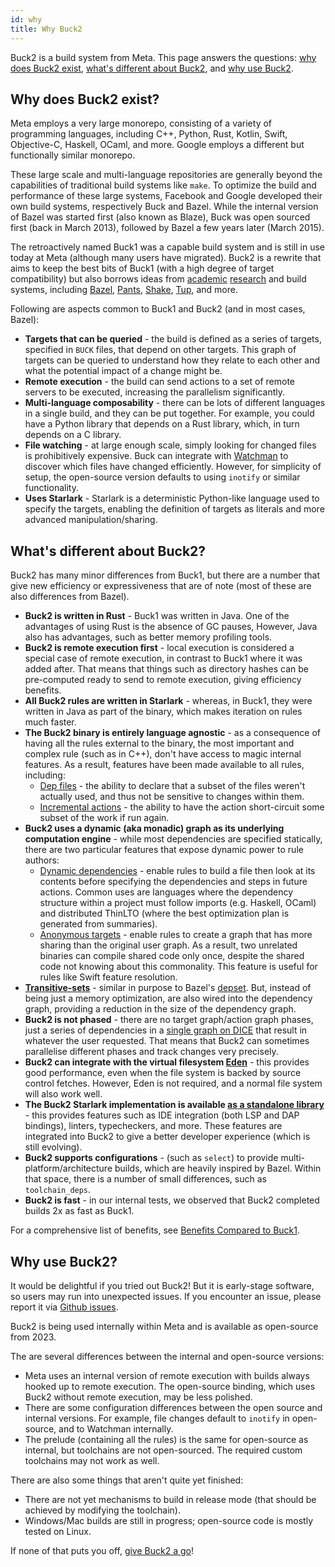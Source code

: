```yaml
---
id: why
title: Why Buck2
---
```


Buck2 is a build system from Meta. This page answers the questions:
[why does Buck2 exist](#why-does-buck2-exist),
[what's different about Buck2](#whats-different-about-buck2), and
[why use Buck2](#why-use-buck2).

## Why does Buck2 exist?

Meta employs a very large monorepo, consisting of a variety of programming
languages, including C++, Python, Rust, Kotlin, Swift, Objective-C, Haskell,
OCaml, and more. Google employs a different but functionally similar monorepo.

These large scale and multi-language repositories are generally beyond the
capabilities of traditional build systems like `make`. To optimize the build and
performance of these large systems, Facebook and Google developed their own
build systems, respectively Buck and Bazel. While the internal version of Bazel
was started first (also known as Blaze), Buck was open sourced first (back in
March 2013), followed by Bazel a few years later (March 2015).

The retroactively named Buck1 was a capable build system and is still in use
today at Meta (although many users have migrated). Buck2 is a rewrite that aims
to keep the best bits of Buck1 (with a high degree of target compatibility) but
also borrows ideas from [academic](https://ndmitchell.com/#shake_10_sep_2012)
[research](https://ndmitchell.com/#shake_21_apr_2020) and build systems,
including [Bazel](https://bazel.build/), [Pants](https://www.pantsbuild.org/),
[Shake](https://shakebuild.com/), [Tup](https://gittup.org/tup/), and more.

Following are aspects common to Buck1 and Buck2 (and in most cases, Bazel):

- **Targets that can be queried** - the build is defined as a series of targets,
  specified in `BUCK` files, that depend on other targets. This graph of targets
  can be queried to understand how they relate to each other and what the
  potential impact of a change might be.
- **Remote execution** - the build can send actions to a set of remote servers
  to be executed, increasing the parallelism significantly.
- **Multi-language composability** - there can be lots of different languages in
  a single build, and they can be put together. For example, you could have a
  Python library that depends on a Rust library, which, in turn depends on a C
  library.
- **File watching** - at large enough scale, simply looking for changed files is
  prohibitively expensive. Buck can integrate with
  [Watchman](https://facebook.github.io/watchman/) to discover which files have
  changed efficiently. However, for simplicity of setup, the open-source version
  defaults to using `inotify` or similar functionality.
- **Uses Starlark** - Starlark is a deterministic Python-like language used to
  specify the targets, enabling the definition of targets as literals and more
  advanced manipulation/sharing.

## What's different about Buck2?

Buck2 has many minor differences from Buck1, but there are a number that give
new efficiency or expressiveness that are of note (most of these are also
differences from Bazel).

- **Buck2 is written in Rust** - Buck1 was written in Java. One of the
  advantages of using Rust is the absence of GC pauses, However, Java also has
  advantages, such as better memory profiling tools.
- **Buck2 is remote execution first** - local execution is considered a special
  case of remote execution, in contrast to Buck1 where it was added after. That
  means that things such as directory hashes can be pre-computed ready to send
  to remote execution, giving efficiency benefits.
- **All Buck2 rules are written in Starlark** - whereas, in Buck1, they were
  written in Java as part of the binary, which makes iteration on rules much
  faster.
- **The Buck2 binary is entirely language agnostic** - as a consequence of
  having all the rules external to the binary, the most important and complex
  rule (such as in C++), don't have access to magic internal features. As a
  result, features have been made available to all rules, including:
  - [Dep files](rule_authors/dep_files.md) - the ability to declare that a
    subset of the files weren't actually used, and thus not be sensitive to
    changes within them.
  - [Incremental actions](rule_authors/incremental_actions.md) - the ability to
    have the action short-circuit some subset of the work if run again.
- **Buck2 uses a dynamic (aka monadic) graph as its underlying computation
  engine** - while most dependencies are specified statically, there are two
  particular features that expose dynamic power to rule authors:
  - [Dynamic dependencies](rule_authors/dynamic_dependencies.md) - enable rules
    to build a file then look at its contents before specifying the dependencies
    and steps in future actions. Common uses are languages where the dependency
    structure within a project must follow imports (e.g. Haskell, OCaml) and
    distributed ThinLTO (where the best optimization plan is generated from
    summaries).
  - [Anonymous targets](rule_authors/anon_targets.md) - enable rules to create a
    graph that has more sharing than the original user graph. As a result, two
    unrelated binaries can compile shared code only once, despite the shared
    code not knowing about this commonality. This feature is useful for rules
    like Swift feature resolution.
- **[Transitive-sets](rule_authors/transitive_sets.md)** - similar in purpose to
  Bazel's [depset](https://bazel.build/rules/lib/depset). But, instead of being
  just a memory optimization, are also wired into the dependency graph,
  providing a reduction in the size of the dependency graph.
- **Buck2 is not phased** - there are no target graph/action graph phases, just
  a series of dependencies in a
  [single graph on DICE](https://github.com/facebook/buck2/blob/main/dice/dice/docs/index.md)
  that result in whatever the user requested. That means that Buck2 can
  sometimes parallelise different phases and track changes very precisely.
- **Buck2 can integrate with the virtual filesystem
  [Eden](https://github.com/facebook/sapling)** - this provides good
  performance, even when the file system is backed by source control fetches.
  However, Eden is not required, and a normal file system will also work well.
- **The Buck2 Starlark implementation is available
  [as a standalone library](https://developers.facebook.com/blog/post/2021/04/08/rust-starlark-library/)** -
  this provides features such as IDE integration (both LSP and DAP bindings),
  linters, typecheckers, and more. These features are integrated into Buck2 to
  give a better developer experience (which is still evolving).
- **Buck2 supports configurations** - (such as `select`) to provide
  multi-platform/architecture builds, which are heavily inspired by Bazel.
  Within that space, there is a number of small differences, such as
  `toolchain_deps`.
- **Buck2 is fast** - in our internal tests, we observed that Buck2 completed
  builds 2x as fast as Buck1.

For a comprehensive list of benefits, see
[Benefits Compared to Buck1](benefits.md).

## Why use Buck2?

It would be delightful if you tried out Buck2! But it is early-stage software,
so users may run into unexpected issues. If you encounter an issue, please
report it via [Github issues](https://github.com/facebook/buck2/issues).

Buck2 is being used internally within Meta and is available as open-source
from 2023.

The are several differences between the internal and open-source versions:

- Meta uses an internal version of remote execution with builds always hooked up
  to remote execution. The open-source binding, which uses Buck2 without remote
  execution, may be less polished.
- There are some configuration differences between the open source and internal
  versions. For example, file changes default to `inotify` in open-source, and
  to Watchman internally.
- The prelude (containing all the rules) is the same for open-source as
  internal, but toolchains are not open-sourced. The required custom toolchains
  may not work as well.

There are also some things that aren't quite yet finished:

- There are not yet mechanisms to build in release mode (that should be achieved
  by modifying the toolchain).
- Windows/Mac builds are still in progress; open-source code is mostly tested on
  Linux.

If none of that puts you off, [give Buck2 a go](getting_started.md)!
